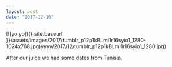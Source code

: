 ```yaml
---
layout: post
date: "2017-12-16"
---
```


[![yo yo]({{ site.baseurl }}/assets/images/2017/tumblr_p12p1kBLml1r16syio1_1280-1024x768.jpg)yyyy/2017/12/tumblr_p12p1kBLml1r16syio1_1280.jpg)

After our juice we had some dates from Tunisia.
